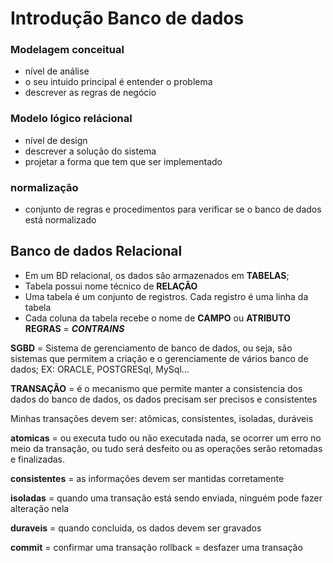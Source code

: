 # Introdução Banco de dados

### Modelagem conceitual
- nível de análise
- o seu intuido principal é entender o problema
- descrever as regras de negócio


### Modelo lógico relácional

- nível de design
- descrever a solução do sistema
- projetar a forma que tem que ser implementado

### normalização
- conjunto de regras e procedimentos para verificar se o banco de dados está normalizado


## Banco de dados Relacional

- Em um BD relacional, os dados são armazenados em __TABELAS__;
- Tabela possui nome técnico de __RELAÇÃO__
- Uma tabela é um conjunto de registros. Cada registro é uma linha da tabela
- Cada coluna da tabela recebe o nome de __CAMPO__ ou __ATRIBUTO__
__REGRAS__ = *__CONTRAINS__*

__SGBD__ = Sistema de gerenciamento de banco de dados, ou seja, são sistemas que permitem a criação e o gerenciamente de vários banco de dados; EX: ORACLE, POSTGRESql, MySql...

__TRANSAÇÃO__ = é o mecanismo que permite manter a consistencia dos dados do banco de dados, os dados precisam ser precisos e consistentes

Minhas transações devem ser: atômicas, consistentes, isoladas, duráveis

__atomicas__ = ou executa tudo ou não executada nada, se ocorrer um erro no meio da transação, ou tudo será desfeito ou as operações serão retomadas e finalizadas.

__consistentes__ = as informações devem ser mantidas corretamente

__isoladas__ = quando uma transação está sendo enviada, ninguém pode fazer alteração nela

__duraveis__ = quando concluida, os dados devem ser gravados

__commit__ = confirmar uma transação
rollback = desfazer uma transação